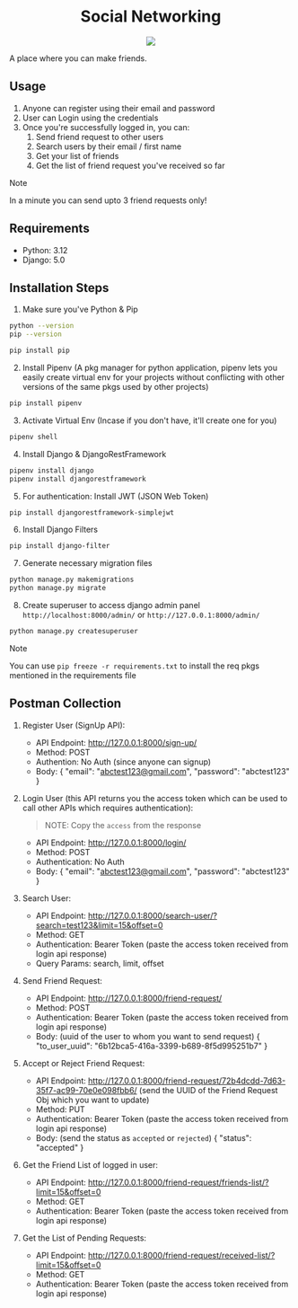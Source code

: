 <div align="center">
   <h1>Social Networking</h1>
   <img src="https://github.com/anjali0719/networking-site/assets/169834149/4ff0bd38-f58d-4261-a4e1-b4ba08906f09">
</div>

A place where you can make friends.

## Usage
1. Anyone can register using their email and password
2. User can Login using the credentials
3. Once you're successfully logged in, you can:
   1. Send friend request to other users
   2. Search users by their email / first name
   3. Get your list of friends
   4. Get the list of friend request you've received so far
   
> [!NOTE]
> In a minute you can send upto 3 friend requests only!

## Requirements
 * Python: 3.12
 * Django: 5.0

## Installation Steps
1. Make sure you've Python & Pip
```sh
python --version
pip --version
```
```sh
pip install pip
```
2. Install Pipenv (A pkg manager for python application, pipenv lets you easily create virtual env for your projects without conflicting with other versions of the same pkgs used by other projects)
```sh
pip install pipenv
```
3. Activate Virtual Env (Incase if you don't have, it'll create one for you)
```sh
pipenv shell
```
4. Install Django & DjangoRestFramework
```sh
pipenv install django
pipenv install djangorestframework
```
5. For authentication: Install JWT (JSON Web Token)
```sh
pip install djangorestframework-simplejwt
```
6. Install Django Filters
```sh
pip install django-filter
```
7. Generate necessary migration files
```sh
python manage.py makemigrations
python manage.py migrate
```
8. Create superuser to access django admin panel ``` http://localhost:8000/admin/ ``` or ``` http://127.0.0.1:8000/admin/ ```
```sh
python manage.py createsuperuser
```

> [!NOTE]
> You can use ``` pip freeze -r requirements.txt ``` to install the req pkgs mentioned in the requirements file

## Postman Collection
1. Register User (SignUp API):
   * API Endpoint: http://127.0.0.1:8000/sign-up/
   * Method: POST
   * Authention: No Auth (since anyone can signup)
   * Body:
         {
          "email": "abctest123@gmail.com",
          "password": "abctest123"
         }

2. Login User (this API returns you the access token which can be used to call other APIs which requires authentication):
   > NOTE: Copy the `access` from the response
   * API Endpoint: http://127.0.0.1:8000/login/
   * Method: POST
   * Authentication: No Auth
   * Body:
        {
             "email": "abctest123@gmail.com",
             "password": "abctest123"
        }
     
4. Search User:
   * API Endpoint: http://127.0.0.1:8000/search-user/?search=test123&limit=15&offset=0
   * Method: GET
   * Authentication: Bearer Token (paste the access token received from login api response)
   * Query Params:
     search, limit, offset

5. Send Friend Request:
   * API Endpoint: http://127.0.0.1:8000/friend-request/
   * Method: POST
   * Authentication: Bearer Token (paste the access token received from login api response)
   * Body: (uuid of the user to whom you want to send request)
        {
          "to_user_uuid": "6b12bca5-416a-3399-b689-8f5d995251b7"
        }
     
6. Accept or Reject Friend Request:
   * API Endpoint: http://127.0.0.1:8000/friend-request/72b4dcdd-7d63-35f7-ac99-70e0e098fbb6/
     (send the UUID of the Friend Request Obj which you want to update)
   * Method: PUT
   * Authentication: Bearer Token (paste the access token received from login api response)
   * Body: (send the status as `accepted` or `rejected`)
        {
          "status": "accepted"
        }
     
7. Get the Friend List of logged in user:
   * API Endpoint: http://127.0.0.1:8000/friend-request/friends-list/?limit=15&offset=0
   * Method: GET
   * Authentication: Bearer Token (paste the access token received from login api response)

8. Get the List of Pending Requests:
   * API Endpoint: http://127.0.0.1:8000/friend-request/received-list/?limit=15&offset=0
   * Method: GET
   * Authentication: Bearer Token (paste the access token received from login api response)

